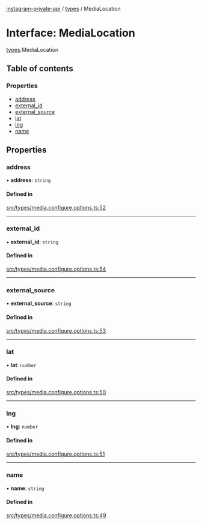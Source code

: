 [instagram-private-api](../../README.md) / [types](../../modules/types.md) / MediaLocation

# Interface: MediaLocation

[types](../../modules/types.md).MediaLocation

## Table of contents

### Properties

- [address](MediaLocation.md#address)
- [external\_id](MediaLocation.md#external_id)
- [external\_source](MediaLocation.md#external_source)
- [lat](MediaLocation.md#lat)
- [lng](MediaLocation.md#lng)
- [name](MediaLocation.md#name)

## Properties

### address

• **address**: `string`

#### Defined in

[src/types/media.configure.options.ts:52](https://github.com/Nerixyz/instagram-private-api/blob/b3351b9/src/types/media.configure.options.ts#L52)

___

### external\_id

• **external\_id**: `string`

#### Defined in

[src/types/media.configure.options.ts:54](https://github.com/Nerixyz/instagram-private-api/blob/b3351b9/src/types/media.configure.options.ts#L54)

___

### external\_source

• **external\_source**: `string`

#### Defined in

[src/types/media.configure.options.ts:53](https://github.com/Nerixyz/instagram-private-api/blob/b3351b9/src/types/media.configure.options.ts#L53)

___

### lat

• **lat**: `number`

#### Defined in

[src/types/media.configure.options.ts:50](https://github.com/Nerixyz/instagram-private-api/blob/b3351b9/src/types/media.configure.options.ts#L50)

___

### lng

• **lng**: `number`

#### Defined in

[src/types/media.configure.options.ts:51](https://github.com/Nerixyz/instagram-private-api/blob/b3351b9/src/types/media.configure.options.ts#L51)

___

### name

• **name**: `string`

#### Defined in

[src/types/media.configure.options.ts:49](https://github.com/Nerixyz/instagram-private-api/blob/b3351b9/src/types/media.configure.options.ts#L49)
